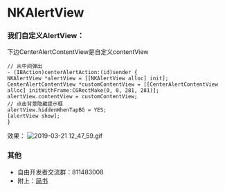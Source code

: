 # NKAlertView
### 我们自定义AlertView：
下边CenterAlertContentView是自定义contentView
```
// 从中间弹出
- (IBAction)centerAlertAction:(id)sender {
NKAlertView *alertView = [[NKAlertView alloc] init];
CenterAlertContentView *customContentView = [[CenterAlertContentView alloc] initWithFrame:CGRectMake(0, 0, 281, 281)];
alertView.contentView = customContentView;
// 点击背景隐藏提示框
alertView.hiddenWhenTapBG = YES;
[alertView show];
}
```

效果：
![2019-03-21 12_47_59.gif](https://upload-images.jianshu.io/upload_images/1721864-573fbe9016ea6b4a.gif?imageMogr2/auto-orient/strip)

### 其他
* 自由开发者交流群：811483008
* 附上：[简书](https://www.jianshu.com/p/95dfc1514584)
